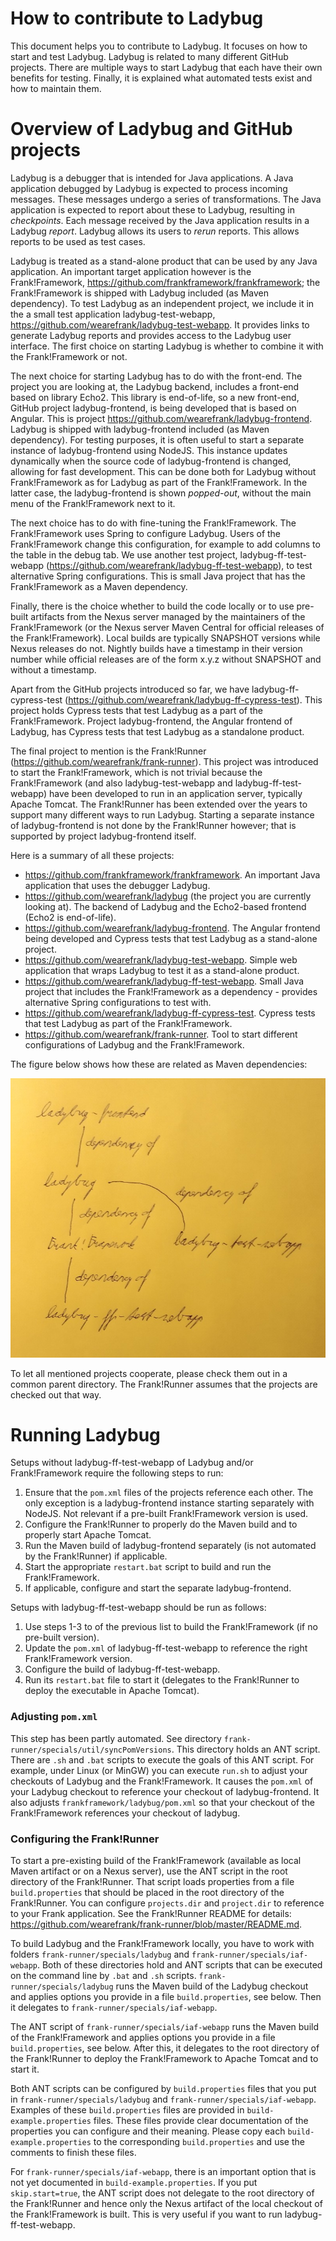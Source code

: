 # How to contribute to Ladybug

This document helps you to contribute to Ladybug. It focuses on how to start and test Ladybug. Ladybug is related to many different GitHub projects. There are multiple ways to start Ladybug that each have their own benefits for testing. Finally, it is explained what automated tests exist and how to maintain them.

# Overview of Ladybug and GitHub projects

Ladybug is a debugger that is intended for Java applications. A Java application debugged by Ladybug is expected to process incoming messages. These messages undergo a series of transformations. The Java application is expected to report about these to Ladybug, resulting in *checkpoints*. Each message received by the Java application results in a Ladybug *report*. Ladybug allows its users to *rerun* reports. This allows reports to be used as test cases.

Ladybug is treated as a stand-alone product that can be used by any Java application. An important target application however is the Frank!Framework, https://github.com/frankframework/frankframework; the Frank!Framework is shipped with Ladybug included (as Maven dependency). To test Ladybug as an independent project, we include it in the a small test application ladybug-test-webapp, https://github.com/wearefrank/ladybug-test-webapp. It provides links to generate Ladybug reports and provides access to the Ladybug user interface. The first choice on starting Ladybug is whether to combine it with the Frank!Framework or not.

The next choice for starting Ladybug has to do with the front-end. The project you are looking at, the Ladybug backend, includes a front-end based on library Echo2. This library is end-of-life, so a new front-end, GitHub project ladybug-frontend, is being developed that is based on Angular. This is project https://github.com/wearefrank/ladybug-frontend. Ladybug is shipped with ladybug-frontend included (as Maven dependency). For testing purposes, it is often useful to start a separate instance of ladybug-frontend using NodeJS. This instance updates dynamically when the source code of ladybug-frontend is changed, allowing for fast development. This can be done both for Ladybug without Frank!Framework as for Ladybug as part of the Frank!Framework. In the latter case, the ladybug-frontend is shown *popped-out*, without the main menu of the Frank!Framework next to it.

The next choice has to do with fine-tuning the Frank!Framework. The Frank!Framework uses Spring to configure Ladybug. Users of the Frank!Framework change this configuration, for example to add columns to the table in the debug tab. We use another test project, ladybug-ff-test-webapp (https://github.com/wearefrank/ladybug-ff-test-webapp), to test alternative Spring configurations. This is small Java project that has the Frank!Framework as a Maven dependency.

Finally, there is the choice whether to build the code locally or to use pre-built artifacts from the Nexus server managed by the maintainers of the Frank!Framework (or the Nexus server Maven Central for official releases of the Frank!Framework). Local builds are typically SNAPSHOT versions while Nexus releases do not. Nightly builds have a timestamp in their version number while official releases are of the form x.y.z without SNAPSHOT and without a timestamp.

Apart from the GitHub projects introduced so far, we have ladybug-ff-cypress-test (https://github.com/wearefrank/ladybug-ff-cypress-test). This project holds Cypress tests that test Ladybug as a part of the Frank!Framework. Project ladybug-frontend, the Angular frontend of Ladybug, has Cypress tests that test Ladybug as a standalone product.

The final project to mention is the Frank!Runner (https://github.com/wearefrank/frank-runner). This project was introduced to start the Frank!Framework, which is not trivial because the Frank!Framework (and also ladybug-test-webapp and ladybug-ff-test-webapp) have been developed to run in an application server, typically Apache Tomcat. The Frank!Runner has been extended over the years to support many different ways to run Ladybug. Starting a separate instance of ladybug-frontend is not done by the Frank!Runner however; that is supported by project ladybug-frontend itself.

Here is a summary of all these projects:

- https://github.com/frankframework/frankframework. An important Java application that uses the debugger Ladybug.
- https://github.com/wearefrank/ladybug (the project you are currently looking at). The backend of Ladybug and the Echo2-based frontend (Echo2 is end-of-life).
- https://github.com/wearefrank/ladybug-frontend. The Angular frontend being developed and Cypress tests that test Ladybug as a stand-alone project.
- https://github.com/wearefrank/ladybug-test-webapp. Simple web application that wraps Ladybug to test it as a stand-alone product.
- https://github.com/wearefrank/ladybug-ff-test-webapp. Small Java project that includes the Frank!Framework as a dependency - provides alternative Spring configurations to test with.
- https://github.com/wearefrank/ladybug-ff-cypress-test. Cypress tests that test Ladybug as part of the Frank!Framework.
- https://github.com/wearefrank/frank-runner. Tool to start different configurations of Ladybug and the Frank!Framework.

The figure below shows how these are related as Maven dependencies:

![Contributing pictures](././contributing-pictures/dependencies-related-to-ladybug.jpg)

To let all mentioned projects cooperate, please check them out in a common parent directory. The Frank!Runner assumes that the projects are checked out that way.

# Running Ladybug

Setups without ladybug-ff-test-webapp of Ladybug and/or Frank!Framework require the following steps to run:

1. Ensure that the `pom.xml` files of the projects reference each other. The only exception is a ladybug-frontend instance starting separately with NodeJS. Not relevant if a pre-built Frank!Framework version is used.
2. Configure the Frank!Runner to properly do the Maven build and to properly start Apache Tomcat.
3. Run the Maven build of ladybug-frontend separately (is not automated by the Frank!Runner) if applicable.
4. Start the appropriate `restart.bat` script to build and run the Frank!Framework.
5. If applicable, configure and start the separate ladybug-frontend.

Setups with ladybug-ff-test-webapp should be run as follows:

1. Use steps 1-3 to of the previous list to build the Frank!Framework (if no pre-built version).
2. Update the `pom.xml` of ladybug-ff-test-webapp to reference the right Frank!Framework version.
3. Configure the build of ladybug-ff-test-webapp.
4. Run its `restart.bat` file to start it (delegates to the Frank!Runner to deploy the executable in Apache Tomcat).

### Adjusting `pom.xml`

This step has been partly automated. See directory `frank-runner/specials/util/syncPomVersions`. This directory holds an ANT script. There are `.sh` and `.bat` scripts to execute the goals of this ANT script. For example, under Linux (or MinGW) you can execute `run.sh` to adjust your checkouts of Ladybug and the Frank!Framework. It causes the `pom.xml` of your Ladybug checkout to reference your checkout of ladybug-frontend. It also adjusts `frankframework/ladybug/pom.xml` so that your checkout of the Frank!Framework references your checkout of ladybug.

### Configuring the Frank!Runner

To start a pre-existing build of the Frank!Framework (available as local Maven artifact or on a Nexus server), use the ANT script in the root directory of the Frank!Runner. That script loads properties from a file `build.properties` that should be placed in the root directory of the Frank!Runner. You can configure `projects.dir` and `project.dir` to reference to your Frank application. See the Frank!Runner README for details: https://github.com/wearefrank/frank-runner/blob/master/README.md.

To build Ladybug and the Frank!Framework locally, you have to work with folders `frank-runner/specials/ladybug` and `frank-runner/specials/iaf-webapp`. Both of these directories hold and ANT scripts that can be executed on the command line by `.bat` and `.sh` scripts. `frank-runner/specials/ladybug` runs the Maven build of the Ladybug checkout and applies options you provide in a file `build.properties`, see below. Then it delegates to `frank-runner/specials/iaf-webapp`.

The ANT script of `frank-runner/specials/iaf-webapp` runs the Maven build of the Frank!Framework and applies options you provide in a file `build.properties`, see below. After this, it delegates to the root directory of the Frank!Runner to deploy the Frank!Framework to Apache Tomcat and to start it.

Both ANT scripts can be configured by `build.properties` files that you put in `frank-runner/specials/ladybug` and `frank-runner/specials/iaf-webapp`. Examples of these `build.properties` files are provided in `build-example.properties` files. These files provide clear documentation of the properties you can configure and their meaning. Please copy each `build-example.properties` to the corresponding `build.properties` and use the comments to finish these files.

For `frank-runner/specials/iaf-webapp`, there is an important option that is not yet documented in `build-example.properties`. If you put `skip.start=true`, the ANT script does not delegate to the root directory of the Frank!Runner and hence only the Nexus artifact of the local checkout of the Frank!Framework is built. This is very useful if you want to run ladybug-ff-test-webapp.


